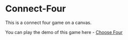 Connect-Four
============

This is a connect four game on a canvas.

You can play the demo of this game here - [Choose Four](http://trolling42.me/Connect-Four/)
